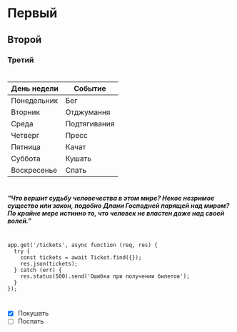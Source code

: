# Первый

## Второй

### Третий

#

| День недели | Событие      |
| ----------- | ------------ |
| Понедельник | Бег          |
| Вторник     | Отджумання   |
| Среда       | Подтягивания |
| Четверг     | Пресс        |
| Пятница     | Качат        |
| Суббота     | Кушать       |
| Воскресенье | Спать        |

#

**_"Что вершит судьбу человечества в этом мире? Некое незримое существо или закон, подобно Длани Господней парящей над миром? По крайне мере истинно то, что человек не властен даже над своей волей."_**

#

```
app.get('/tickets', async function (req, res) {
  try {
    const tickets = await Ticket.find({});
    res.json(tickets);
  } catch (err) {
    res.status(500).send('Ошибка при получении билетов');
  }
});
```

#

- [x] Покушать
- [ ] Поспать
